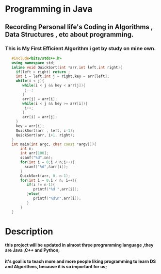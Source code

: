 # Programming in Java
## Recording Personal life's Coding in Algorithms , Data Structures , etc about programming.
### This is My First Efficient Algorithm i get by study on mine own.
``` C++
   #include<bits/stdc++.h>
   using namespace std;
   inline void QuickSort(int *arr,int left,int right){
     if(left > right) return ;
     int i = left,int j = right,key = arr[left];
     while(i < j){
        while(i < j && key < arr[j]){
         j--;
        }
        arr[j] = arr[i];
        while(i < j && key >= arr[i]){
         i++;
        }
        arr[i] = arr[j];
     }
     key = arr[i];
     QuickSort(arr , left, i-1);
     QuickSort(arr, i+1, right);
   }
   int main(int argc, char const *argv[]){
       int n;
       int arr[100];
       scanf("%d",&n);
       for(int i = 0;i < n;i++){
         scanf("%d",&arr[i]);
       }
       QuickSort(arr, 0, n-1);
       for(int i = 0;i < n; i++){
          if(i != n-1){
             printf("%d ",arr[i]);
          }else{
             printf("%d\n",arr[i]);
          }
       }
   }
```
# Description
#### this project will be updated in almost three programming language ,they are Java ,C++ and Python;
#### it's goal is to teach more and more people liking programming to learn DS and Algorithms, because it is so important for us;
